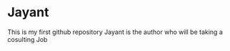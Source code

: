 # Jayant
This is my first github repository
Jayant is the author who will be taking a cosulting Job
